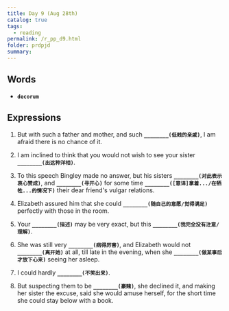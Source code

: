 ```yaml
---
title: Day 9 (Aug 28th)
catalog: true
tags: 
  - reading
permalink: /r_pp_d9.html
folder: prdpjd
summary: 
---
```


## Words

-   <b data-toggle="tooltip" data-original-title="{{site.data.glossary.decorum}}">`decorum`</b>


## Expressions

1.  But with such a father and mother, and such <b data-toggle="tooltip" data-original-title="{{site.data.answers.d09_a}}">`________(低贱的亲戚)`</b>, I am afraid there is no chance of it.

2.  I am inclined to think that you would not wish to see your sister <b data-toggle="tooltip" data-original-title="{{site.data.answers.d09_b}}">`________(出这种洋相)`</b>.

3.  To this speech Bingley made no answer, but his sisters <b data-toggle="tooltip" data-original-title="{{site.data.answers.d09_c}}">`________(对此表示衷心赞成)`</b>, and <b data-toggle="tooltip" data-original-title="{{site.data.answers.d09_c2}}">`________(寻开心)`</b> for some time <b data-toggle="tooltip" data-original-title="{{site.data.answers.d09_c3}}">`________([意译]拿着.../在牺牲...的情况下)`</b> their dear friend's vulgar relations.

4.  Elizabeth assured him that she could <b data-toggle="tooltip" data-original-title="{{site.data.answers.d09_d}}">`________(随自己的意愿/觉得满足)`</b> perfectly with those in the room.

5.  Your <b data-toggle="tooltip" data-original-title="{{site.data.answers.d09_e}}">`________(描述)`</b> may be very exact, but this <b data-toggle="tooltip" data-original-title="{{site.data.answers.d09_e2}}">`________(我完全没有注意/理解)`</b>.

6.  She was still very <b data-toggle="tooltip" data-original-title="{{site.data.answers.d09_f}}">`________(病得厉害)`</b>, and Elizabeth would not <b data-toggle="tooltip" data-original-title="{{site.data.answers.d09_f2}}">`________(离开她)`</b> at all, till late in the evening, when she <b data-toggle="tooltip" data-original-title="{{site.data.answers.d09_f3}}">`________(做某事后才放下心来)`</b> seeing her asleep.

7.  I could hardly <b data-toggle="tooltip" data-original-title="{{site.data.answers.d09_g}}">`________(不笑出来)`</b>.

8.  But suspecting them to be <b data-toggle="tooltip" data-original-title="{{site.data.answers.d09_h}}">`________(豪赌)`</b>, she declined it, and making her sister the excuse, said she would amuse herself, for the short time she could stay below with a book.
